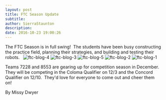 ```yaml
---
layout: post
title: FTC Season Update
subtitle:
author: SierraStaunton
description:
date: 2016-10-23 19:00:26
---
```


The FTC Season is in full swing!  The students have been busy constructing the practice field, planning their strategies, and building and testing their robots.   ![ftc-blog-4](/wp-content/uploads/2016/10/ftc-blog-4-300x200.jpg) ![ftc-blog-3](http://strykeforce.org/wp-content/uploads/2016/10/ftc-blog-3-300x200.jpg) ![ftc-blog-5](http://strykeforce.org/wp-content/uploads/2016/10/ftc-blog-5-300x200.jpg) ![ftc-blog-2](http://strykeforce.org/wp-content/uploads/2016/10/ftc-blog-2-300x200.jpg) ![ftc-blog-1](http://strykeforce.org/wp-content/uploads/2016/10/ftc-blog-1-300x200.jpg)

Teams 7228 and 8553 are gearing up for competition season in December.  They will be competing in the Coloma Qualifier on 12/3 and the Concord Qualifier on 12/10.  They'd love for everyone to come out and cheer them on!

By Missy Dwyer
